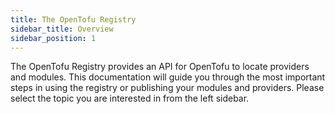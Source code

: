 ```yaml
---
title: The OpenTofu Registry
sidebar_title: Overview
sidebar_position: 1
---
```


The OpenTofu Registry provides an API for OpenTofu to locate providers and modules. This documentation will guide you through the most important steps in using the registry or publishing your modules and providers. Please select the topic you are interested in from the left sidebar.